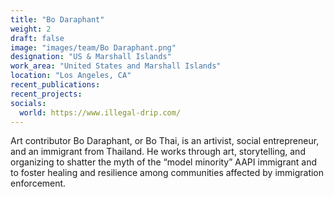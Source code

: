 ```yaml
---
title: "Bo Daraphant"
weight: 2
draft: false
image: "images/team/Bo Daraphant.png"
designation: "US & Marshall Islands"
work_area: "United States and Marshall Islands"
location: "Los Angeles, CA"
recent_publications:
recent_projects:
socials:
  world: https://www.illegal-drip.com/
---
```


Art contributor Bo Daraphant, or Bo Thai, is an artivist, social entrepreneur, and an immigrant from Thailand. He works through art, storytelling, and organizing to shatter the myth of the “model minority” AAPI immigrant and to foster healing and resilience among communities affected by immigration enforcement.  

